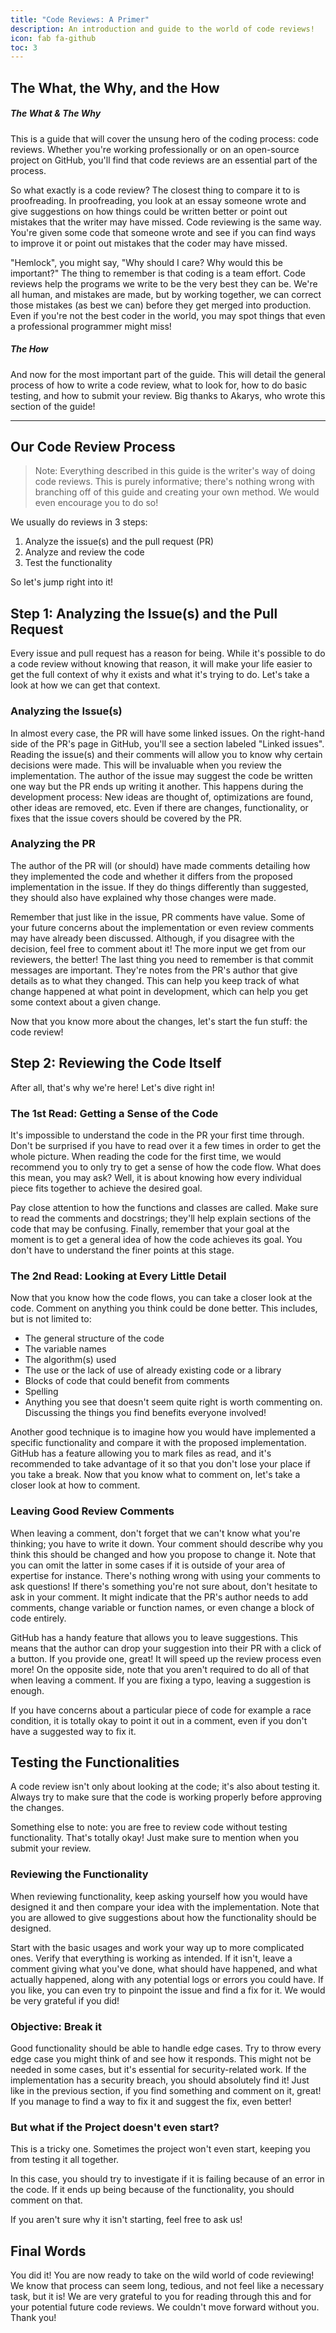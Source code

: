 ```yaml
---
title: "Code Reviews: A Primer"
description: An introduction and guide to the world of code reviews!
icon: fab fa-github
toc: 3
---
```


## The What, the Why, and the How

##### The What & The Why

This is a guide that will cover the unsung hero of the coding process: code reviews.
Whether you're working professionally or on an open-source project on GitHub, you'll find that code reviews are an essential part of the process.

So what exactly is a code review? The closest thing to compare it to is proofreading.
In proofreading, you look at an essay someone wrote and give suggestions on how things could be written better or point out mistakes that the writer may have missed.
Code reviewing is the same way.
You're given some code that someone wrote and see if you can find ways to improve it or point out mistakes that the coder may have missed.

"Hemlock", you might say, "Why should I care? Why would this be important?" The thing to remember is that coding is a team effort.
Code reviews help the programs we write to be the very best they can be.
We're all human, and mistakes are made, but by working together, we can correct those mistakes (as best we can) before they get merged into production.
Even if you're not the best coder in the world, you may spot things that even a professional programmer might miss!

##### The How

And now for the most important part of the guide.
This will detail the general process of how to write a code review, what to look for, how to do basic testing, and how to submit your review.
Big thanks to Akarys, who wrote this section of the guide!

---

## Our Code Review Process

> Note: Everything described in this guide is the writer's way of doing code reviews.
> This is purely informative; there's nothing wrong with branching off of this guide and creating your own method.
> We would even encourage you to do so!

We usually do reviews in 3 steps:

1. Analyze the issue(s) and the pull request (PR)
2. Analyze and review the code
3. Test the functionality

So let's jump right into it!

## Step 1: Analyzing the Issue(s) and the Pull Request

Every issue and pull request has a reason for being.
While it's possible to do a code review without knowing that reason, it will make your life easier to get the full context of why it exists and what it's trying to do.
Let's take a look at how we can get that context.

### Analyzing the Issue(s)

In almost every case, the PR will have some linked issues.
On the right-hand side of the PR's page in GitHub, you'll see a section labeled "Linked issues".
Reading the issue(s) and their comments will allow you to know why certain decisions were made.
This will be invaluable when you review the implementation.
The author of the issue may suggest the code be written one way but the PR ends up writing it another.
This happens during the development process: New ideas are thought of, optimizations are found, other ideas are removed, etc.
Even if there are changes, functionality, or fixes that the issue covers should be covered by the PR.

### Analyzing the PR

The author of the PR will (or should) have made comments detailing how they implemented the code and whether it differs from the proposed implementation in the issue.
If they do things differently than suggested, they should also have explained why those changes were made.

Remember that just like in the issue, PR comments have value.
Some of your future concerns about the implementation or even review comments may have already been discussed.
Although, if you disagree with the decision, feel free to comment about it! The more input we get from our reviewers, the better!
The last thing you need to remember is that commit messages are important. They're notes from the PR's author that give details as to what they changed. This can help you keep track of what change happened at what point in development, which can help you get some context about a given change.

Now that you know more about the changes, let's start the fun stuff: the code review!

## Step 2: Reviewing the Code Itself

After all, that's why we're here! Let's dive right in!

### The 1st Read: Getting a Sense of the Code

It's impossible to understand the code in the PR your first time through.
Don't be surprised if you have to read over it a few times in order to get the whole picture.
When reading the code for the first time, we would recommend you to only try to get a sense of how the code flow.
What does this mean, you may ask?
Well, it is about knowing how every individual piece fits together to achieve the desired goal.

Pay close attention to how the functions and classes are called.
Make sure to read the comments and docstrings; they'll help explain sections of the code that may be confusing.
Finally, remember that your goal at the moment is to get a general idea of how the code achieves its goal.
You don't have to understand the finer points at this stage.

### The 2nd Read: Looking at Every Little Detail

Now that you know how the code flows, you can take a closer look at the code.
Comment on anything you think could be done better.
This includes, but is not limited to:

* The general structure of the code
* The variable names
* The algorithm(s) used
* The use or the lack of use of already existing code or a library
* Blocks of code that could benefit from comments
* Spelling
* Anything you see that doesn't seem quite right is worth commenting on. Discussing the things you find benefits everyone involved!

Another good technique is to imagine how you would have implemented a specific functionality and compare it with the proposed implementation.
GitHub has a feature allowing you to mark files as read, and it's recommended to take advantage of it so that you don't lose your place if you take a break.
Now that you know what to comment on, let's take a closer look at how to comment.

### Leaving Good Review Comments

When leaving a comment, don't forget that we can't know what you're thinking; you have to write it down.
Your comment should describe why you think this should be changed and how you propose to change it.
Note that you can omit the latter in some cases if it is outside of your area of expertise for instance.
There's nothing wrong with using your comments to ask questions! If there's something you're not sure about, don't hesitate to ask in your comment.
It might indicate that the PR's author needs to add comments, change variable or function names, or even change a block of code entirely.

GitHub has a handy feature that allows you to leave suggestions.
This means that the author can drop your suggestion into their PR with a click of a button.
If you provide one, great! It will speed up the review process even more!
On the opposite side, note that you aren't required to do all of that when leaving a comment. If you are fixing a typo, leaving a suggestion is enough.

If you have concerns about a particular piece of code for example a race condition, it is totally okay to point it out in a comment, even if you don't have a suggested way to fix it.

## Testing the Functionalities

A code review isn't only about looking at the code; it's also about testing it.
Always try to make sure that the code is working properly before approving the changes.

Something else to note: you are free to review code without testing functionality.
That's totally okay! Just make sure to mention when you submit your review.

### Reviewing the Functionality

When reviewing functionality, keep asking yourself how you would have designed it and then compare your idea with the implementation.
Note that you are allowed to give suggestions about how the functionality should be designed.

Start with the basic usages and work your way up to more complicated ones.
Verify that everything is working as intended.
If it isn't, leave a comment giving what you've done, what should have happened, and what actually happened, along with any potential logs or errors you could have.
If you like, you can even try to pinpoint the issue and find a fix for it. We would be very grateful if you did!

### Objective: Break it

Good functionality should be able to handle edge cases.
Try to throw every edge case you might think of and see how it responds. This might not be needed in some cases, but it's essential for security-related work.
If the implementation has a security breach, you should absolutely find it! Just like in the previous section, if you find something and comment on it, great!
If you manage to find a way to fix it and suggest the fix, even better!

### But what if the Project doesn't even start?

This is a tricky one. Sometimes the project won't even start, keeping you from testing it all together.

In this case, you should try to investigate if it is failing because of an error in the code. If it ends up being because of the functionality, you should comment on that.

If you aren't sure why it isn't starting, feel free to ask us!

## Final Words

You did it!
You are now ready to take on the wild world of code reviewing!
We know that process can seem long, tedious, and not feel like a necessary task, but it is!
We are very grateful to you for reading through this and for your potential future code reviews.
We couldn't move forward without you.
Thank you!
